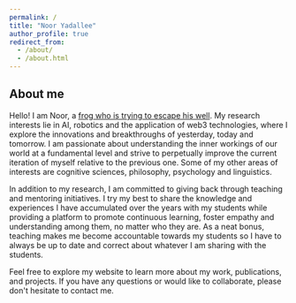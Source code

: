 ```yaml
---
permalink: /
title: "Noor Yadallee"
author_profile: true
redirect_from: 
  - /about/
  - /about.html
---
```

About me
------
Hello! I am Noor, a [frog who is trying to escape his well](https://www.oxfordreference.com/display/10.1093/acref/9780199539536.001.0001/acref-9780199539536-e-861#:~:text=The%20frog%20in%20the%20well%20knows%20nothing%20of%20the%20sea&text=Japanese%20proverb%2C%20meaning%20that%20one,limitations%20of%20one's%20own%20experience.). My research interests lie in AI, robotics and the application of web3 technologies, where I explore the innovations and breakthroughs of yesterday, today and tomorrow. I am passionate about understanding the inner workings of our world at a fundamental level and strive to perpetually improve the current iteration of myself relative to the previous one. Some of my other areas of interests are cognitive sciences, philosophy, psychology and linguistics.

In addition to my research, I am committed to giving back through teaching and mentoring initiatives. I try my best to share the knowledge and experiences I have accumulated over the years with my students while providing a platform to promote continuous learning, foster empathy and understanding among them, no matter who they are. As a neat bonus, teaching makes me become accountable towards my students so I have to always be up to date and correct about whatever I am sharing with the students. 

Feel free to explore my website to learn more about my work, publications, and projects. If you have any questions or would like to collaborate, please don't hesitate to contact me.
